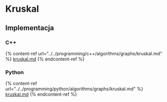 # Kruskal

## Implementacja

### C++

{% content-ref url="../../programming/c++/algorithms/graphs/kruskal.md" %}
[kruskal.md](../../programming/c++/algorithms/graphs/kruskal.md)
{% endcontent-ref %}

### Python

{% content-ref url="../../programming/python/algorithms/graphs/kruskal.md" %}
[kruskal.md](../../programming/python/algorithms/graphs/kruskal.md)
{% endcontent-ref %}
